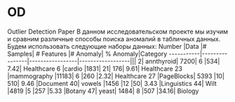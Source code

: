 # OD
Outlier Detection Paper
В данном исследовательском проекте мы изучим и сравним различные способы поиска аномалий в табличных данных. Будем использовать следующие наборы данных:
Number	|Data	|# Samples|	# Features	|# Anomaly|	% Anomaly|Category
-----------|----------------|-----------------|------------------|||
2|	annthyroid|	7200|	6	|534|	7.42|	Healthcare
6	|cardio	|1831|	21|	176|	9.61|	Healthcare
23	|mammography	|11183|	6	|260	|2.32|	Healthcare
27	|PageBlocks|	5393	|10|	510|	9.46	|Document
40|	vowels	|1456	|12	|50|	3.43	|Linguistics
44|	Wilt	|4819	|5	|257	|5.33	|Botany
47|	yeast|	1484|	8	|507	|34.16|	Biology
